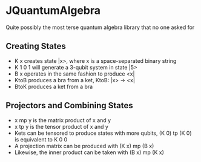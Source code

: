 # JQuantumAlgebra

Quite possibly the most terse quantum algebra library that no one asked for

## Creating States
- K x creates state |x>, where x is a space-separated binary string
- K 1 0 1 will generate a 3-qubit system in state |5>
- B x operates in the same fashion to produce <x|
- KtoB produces a bra from a ket, KtoB: |x> -> <x|
- BtoK produces a ket from a bra

## Projectors and Combining States
- x mp y is the matrix product of x and y
- x tp y is the tensor product of x and y
- Kets can be tensored to produce states with more qubits, (K 0) tp (K 0) is equivalent to K 0 0
- A projection matrix can be produced with (K x) mp (B x)
- Likewise, the inner product can be taken with (B x) mp (K x)


